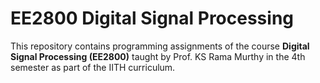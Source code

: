 # EE2800 Digital Signal Processing

This repository contains programming assignments of the course **Digital Signal Processing (EE2800)** taught by Prof. KS Rama Murthy in the 4th semester as part of the IITH curriculum.

